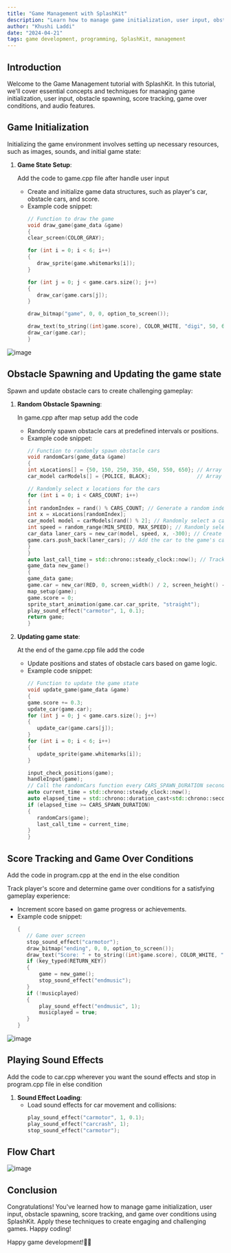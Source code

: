 ```yaml
---
title: "Game Management with SplashKit"
description: "Learn how to manage game initialization, user input, obstacle spawning, score tracking, and game over conditions using SplashKit."
author: "Khushi Laddi"
date: "2024-04-21"
tags: game development, programming, SplashKit, management
---
```


## Introduction

Welcome to the Game Management tutorial with SplashKit. In this tutorial, we'll cover essential concepts and techniques for managing game initialization, user input, obstacle spawning, score tracking, game over conditions, and audio features.

## Game Initialization

Initializing the game environment involves setting up necessary resources, such as images, sounds, and initial game state:

1. **Game State Setup**:
    
   Add the code to game.cpp file after handle user input

   - Create and initialize game data structures, such as player's car, obstacle cars, and score.
   - Example code snippet:
     ```cpp
     // Function to draw the game
     void draw_game(game_data &game)
     {
     clear_screen(COLOR_GRAY);

     for (int i = 0; i < 6; i++)
     {
        draw_sprite(game.whitemarks[i]);
     }

     for (int j = 0; j < game.cars.size(); j++)
     {
        draw_car(game.cars[j]);
     }

     draw_bitmap("game", 0, 0, option_to_screen());

     draw_text(to_string((int)game.score), COLOR_WHITE, "digi", 50, 650, 10, option_to_screen());
     draw_car(game.car);
     }
     ```

![image](images/game.png)

## Obstacle Spawning and Updating the game state

Spawn and update obstacle cars to create challenging gameplay:

1. **Random Obstacle Spawning**:

   In game.cpp after map setup add the code 

   - Randomly spawn obstacle cars at predefined intervals or positions.
   - Example code snippet:
     ```cpp
     // Function to randomly spawn obstacle cars
     void randomCars(game_data &game)
     {
     int xLocations[] = {50, 150, 250, 350, 450, 550, 650}; // Array to store the x locations
     car_model carModels[] = {POLICE, BLACK};               // Array of car models

     // Randomly select x locations for the cars
     for (int i = 0; i < CARS_COUNT; i++)
     {
     int randomIndex = rand() % CARS_COUNT; // Generate a random index between 0 and 6
     int x = xLocations[randomIndex];
     car_model model = carModels[rand() % 2]; // Randomly select a car model
     int speed = random_range(MIN_SPEED, MAX_SPEED); // Randomly select a speed
     car_data laner_cars = new_car(model, speed, x, -300); // Create a car sprite at the selected x location
     game.cars.push_back(laner_cars); // Add the car to the game's car vector
     }
     }
     auto last_call_time = std::chrono::steady_clock::now(); // Track the last time the function was called
     game_data new_game()
     {
     game_data game;
     game.car = new_car(RED, 0, screen_width() / 2, screen_height() - 200);
     map_setup(game);
     game.score = 0;
     sprite_start_animation(game.car.car_sprite, "straight");
     play_sound_effect("carmotor", 1, 0.1);
     return game;
     }
     ```

2. **Updating game state**:

   At the end of the game.cpp file add the code

   - Update positions and states of obstacle cars based on game logic.
   - Example code snippet:
     ```cpp
     // Function to update the game state
     void update_game(game_data &game)
     {
     game.score += 0.3;
     update_car(game.car);
     for (int j = 0; j < game.cars.size(); j++)
     {
        update_car(game.cars[j]);
     }
     for (int i = 0; i < 6; i++)
     {
        update_sprite(game.whitemarks[i]);
     }

     input_check_positions(game);
     handleInput(game);
     // Call the randomCars function every CARS_SPAWN_DURATION seconds
     auto current_time = std::chrono::steady_clock::now();
     auto elapsed_time = std::chrono::duration_cast<std::chrono::seconds>(current_time - last_call_time).count();
     if (elapsed_time >= CARS_SPAWN_DURATION)
     {
        randomCars(game);
        last_call_time = current_time;
     }
     }
     ```

## Score Tracking and Game Over Conditions

Add the code in program.cpp at the end in the else condition

Track player's score and determine game over conditions for a satisfying gameplay experience:

   - Increment score based on game progress or achievements.
   - Example code snippet:
     ```cpp
     {
        // Game over screen
        stop_sound_effect("carmotor");
        draw_bitmap("ending", 0, 0, option_to_screen());
        draw_text("Score: " + to_string((int)game.score), COLOR_WHITE, "digi", 70, 100, 400, option_to_screen());
        if (key_typed(RETURN_KEY))
        {
            game = new_game();
            stop_sound_effect("endmusic");
        }
        if (!musicplayed)
        {
            play_sound_effect("endmusic", 1);
            musicplayed = true;
        }
     }
     ```

![image](images/carrace-gameover.png)

## Playing Sound Effects

Add the code to car.cpp wherever you want the sound effects and stop in program.cpp file in else condition

1. **Sound Effect Loading**:
   - Load sound effects for car movement and collisions:
     ```cpp
     play_sound_effect("carmotor", 1, 0.1);
     play_sound_effect("carcrash", 1);
     stop_sound_effect("carmotor");
     ```


## Flow Chart 

![image](images/flowchart%20step%204.png)

## Conclusion

Congratulations! You've learned how to manage game initialization, user input, obstacle spawning, score tracking, and game over conditions using SplashKit. Apply these techniques to create engaging and challenging games. Happy coding!
 

Happy game development!🚗💨

